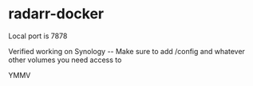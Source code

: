 # radarr-docker

Local port is 7878

Verified working on Synology -- Make sure to add /config and whatever other volumes you need access to 

YMMV
